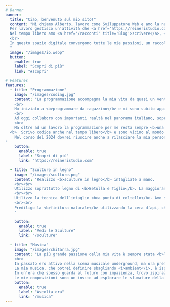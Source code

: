 ```yaml
---
# Banner
banner:
  title: "Ciao, benvenuto sul mio sito!"
  content: "Mi chiamo Alberto, lavoro come Sviluppatore Web e amo la natura e la montagna. <br>
  Per lavoro gestisco un'attività che <a href='https://reineristudio.com' target='_blank' title='Reineri Studio'>aiuto piccole e medie imprese</a> a creare una solida presenza online e <a href='https://albertoreineri.github.io/freelance' title='Alberto Reineri Freelance' target='_blank'>collaboro con Web Agency e Software House come Freelance</a>.<br>
  Nel tempo libero amo <a href='/racconti' title='Blog'>scrivere</a>, <a href='/musica' title='Musica'>suonare</a>, curare i miei boschi e <a href='/sculture' title='Sculture'>intagliare il legno</a>.
  <br>
  In questo spazio digitale convergono tutte le mie passioni, un raccolto virtuale delle sfumature che compongono la mia vita creativa e personale.
  "
  image: "/images/io.webp"
  button:
    enable: true
    label: "Scopri di più"
    link: "#scopri"

# Features
features:
  - title: "Programmazione"
    image: "/images/coding.jpg"
    content: "La programmazione accompagna la mia vita da quasi un ventennio.
    <br>
    Ho iniziato a <b>programmare da ragazzino</b> e mi sono subito appassionato al mondo del software. Nel tempo ho imparato svariati linguaggi e ho avuto l'opportunità di <b>lavorare in diverse situazioni professionali</b>. Sono stato un lavoratore dipendente per molti anni, ho insegnato cinque anni nella scuola e infine ho deciso di tentare la via della <b>Libera Professione</b>.
    <br>
    Ad oggi collaboro con importanti realtà nel panorama italiano, soprattutto in ambito redazionale, e aiuto piccole e medie imprese a gestire al meglio la propria presenza online.
    <br>
    Ma oltre ad un lavoro la programmazione per me resta sempre <b>una grande passione</b>, e si sa che fare una cosa per lavoro o per passione fa una grande differenza!
  <b>  Scrivo codice anche nel tempo libero</b> e sono vicino al mondo dell'<b>Open Source</b>. Sul mio profilo [GitHub](https://github.com/albertoreineri) rilascio qualche script e software aperto a tutti e a breve dovrebbe essere disponibile anche un mio plugin nella repository ufficiale di WordPress.
    Nel corso del 2024 dovrei riuscire anche a rilasciare la mia personale App per le Note, scritta in Laravel e jQuery.
"
    button:
      enable: true
      label: "Scopri di più"
      link: "https://reineristudio.com"

  - title: "Sculture in legno"
    image: "/images/sculture.png"
    content: "Realizzo <b>sculture in legno</b> intagliate a mano.
    <br><br>
    Utilizzo soprattutto legno di <b>Betulla e Tiglio</b>. La maggioranza del legno che utilizzo proviene dalla <b>pulizia dei boschi</b> che circondano la mia piccola casetta di montagna, una pratica che ho sempre considerato essenziale per mantenere un <b>legame profondo con la natura</b> che mi ispira.
    <br><br>
    Utilizzo la tecnica dell‘intaglio <b>a punta di coltello</b>. Amo sfidare me stesso a usare il coltello il più possibile, riducendo al minimo l’uso di scalpelli e strumenti elettrici. Questo approccio artigianale mi permette di connettermi intimamente al legno, assecondandone la grana e la struttura naturale.
    <br><br>
    Prediligo la <b>finitura naturale</b> utilizzando la cera d’api, che esalta la bellezza intrinseca del legno e preserva la sua autenticità. Tuttavia, in certi casi, ricorro all’uso di oli o colori acrilici per creare un effetto particolare o enfatizzare dettagli specifici.
    "

    button:
      enable: true
      label: "Vedi le Sculture"
      link: "/sculture"

  - title: "Musica"
    image: "/images/chitarra.jpg"
    content: "La più grande passione della mia vita è sempre stata <b>la musica</b>.
    <br>
    In passato ero attivo nella scena musicale underground, ma ora preferisco comporre musica solamente <b>per puro piacere personale</b>.<br><br>
    La mia musica, che potrei definire sbagliando <i>ambient</i>, è ispirata da una fusione di generi che abbraccia la ricca tonalità della chitarra classica, il calore avvolgente del country blues e sottili accenni di musica elettronica. <br><br>
    In un'era che spesso guarda al futuro con impazienza, trovo ispirazione nel mantenere uno sguardo attento verso il passato. <br><br>
    Le mie composizioni sono un invito ad esplorare le sfumature della <b>nostalgia</b> e della bellezza intrinseca della <b>natura</b>. Provo a creare un ponte tra tradizione e innovazione, portando avanti un racconto sonoro che celebra il tempo, la memoria e la continua evoluzione della musica."
    button:
      enable: true
      label: "Ascolta ora"
      link: "/musica"
---
```

